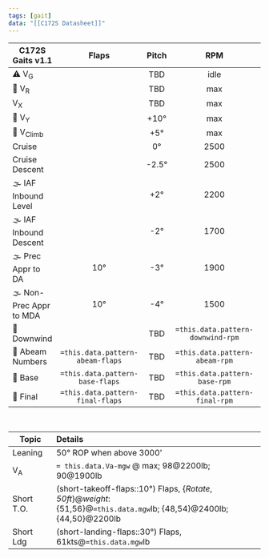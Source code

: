 ```yaml
---
tags: [gait]
data: "[[C172S Datasheet]]"
---
```


| **C172S Gaits** v1.1   |            **Flaps**             | **Pitch** |              **RPM**              |            **IAS (kts)**            | **VSI (fpm)** |
| ----------------------- |:--------------------------------:|:---------:|:---------------------------------:|:-----------------------------------:|:-------------:|
| ⚠️ V<sub>G</sub>        |                                  |    TBD    |               idle                |          `= this.data.Vg`           |      TBD      |
| 🛫 V<sub>R</sub>        |                                  |    TBD    |                max                |                 55                  |      TBD      |
| V<sub>X</sub>           |                                  |    TBD    |                max                |          `= this.data.Vx`           |      TBD      |
| 🛫 V<sub>Y</sub>        |                                  |   +10°    |                max                |          `= this.data.vy`           |     +600      |
| 🛫 V<sub>Climb</sub>    |                                  |    +5°    |                max                |                 90                  |     +500      |
| Cruise                  |                                  |    0°     |               2500                |                 105                 |       0       |
| Cruise Descent          |                                  |  \-2.5°   |               2500                |                 115                 |     \-500     |
| 🌫️ IAF Inbound Level    |                                  |    +2°    |               2200                |                 90                  |       0       |
| 🌫️ IAF Inbound Descent  |                                  |   \-2°    |               1700                |                 90                  |     \-800     |
| 🌫️ Prec Appr to DA      |               10°                |   \-3°    |               1900                |                 90                  |     \-450     |
| 🌫️ Non-Prec Appr to MDA |               10°                |   \-4°    |               1500                |                 90                  |     \-800     |
| 🛬 Downwind             |                                  |    TBD    | `=this.data.pattern-downwind-rpm` | `=this.data.pattern-downwind-speed` |       0       |
| 🛬 Abeam Numbers        | `=this.data.pattern-abeam-flaps` |    TBD    |  `=this.data.pattern-abeam-rpm`   |  `=this.data.pattern-abeam-speed`   |      TBD      |
| 🛬 Base                 | `=this.data.pattern-base-flaps`  |    TBD    |   `=this.data.pattern-base-rpm`   |   `=this.data.pattern-base-speed`   |      TBD      |
| 🛬 Final                | `=this.data.pattern-final-flaps` |    TBD    |  `=this.data.pattern-final-rpm`   |         `= this.data.vref`          |      TBD      |

<br>

| Topic         | Details                                                    |
| ------------- |:---------------------------------------------------------- |
| Leaning       | 50° ROP when above 3000'                                   |
| V<sub>A</sub> | `= this.data.Va-mgw` @ max; 98@2200lb; 90@1900lb |
| Short T.O.    | (short-takeoff-flaps::10°) Flaps, {*Rotate*, *50ft*}@*weight*:<br>{51,56}@`=this.data.mgw`lb; {48,54}@2400lb; {44,50}@2200lb                                   |
| Short Ldg   |   (short-landing-flaps::30°) Flaps, 61kts@`=this.data.mgw`lb                                                                                                                                            |

